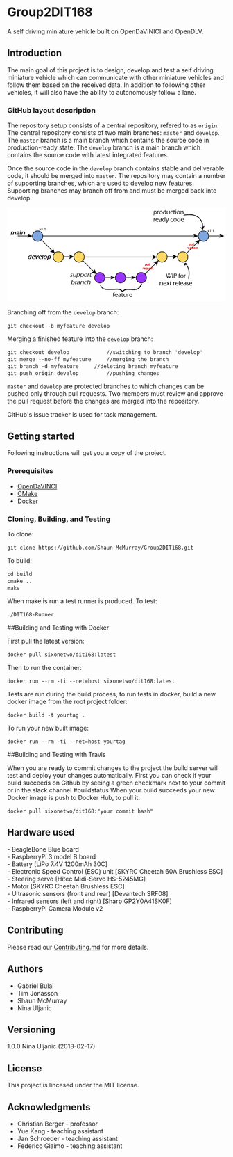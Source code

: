 # Group2DIT168
A self driving miniature vehicle built on OpenDaVINICI and OpenDLV.

## Introduction
The main goal of this project is to design, develop and test a self driving miniature vehicle which can communicate with other miniature vehicles and follow them based on the received data. In addition to following other vehicles, it will also have the ability to autonomously follow a lane. 

### GitHub layout description
The repository setup consists of a central repository, refered to as `origin`. The central repository consists of two main branches: `master` and `develop`. 
The `master` branch is a main branch which contains the source code in production-ready state. The `develop` branch is a main branch which contains the source code with latest integrated features. 

Once the source code in the `develop` branch contains stable and deliverable code, it should be merged into `master`. The repository may contain a number of supporting branches, which are used to develop new features. Supporting branches may branch off from and must be merged back into develop. 


![alt text][gitlayout]

[gitlayout]: https://raw.githubusercontent.com/Shaun-McMurray/Group2DIT168/master/documentation/GitHubLayout.png?token=AYDzFepkXWG_fnySxF0kTgjIEATQYVmhks5aku4UwA%3D%3D "GitHub layout"

Branching off from the `develop` branch:
```
git checkout -b myfeature develop
```
Merging a finished feature into the `develop` branch:
```
git checkout develop 			//switching to branch 'develop'
git merge --no-ff myfeature		//merging the branch
git branch -d myfeature		//deleting branch myfeature
git push origin develop 		//pushing changes
```

`master` and `develop` are protected branches to which changes can be pushed only through pull requests. Two members must review and approve the pull request before the changes are merged into the repository.

GitHub's issue tracker is used for task management.

## Getting started 
Following instructions will get you a copy of the project.

### Prerequisites
- [OpenDaVINCI](http://opendavinci.readthedocs.io/)
- [CMake](http://derekmolloy.ie/hello-world-introductions-to-cmake)
- [Docker](https://docs.docker.com/install/linux/docker-ce/ubuntu/)

### Cloning, Building, and Testing

To clone:
```
git clone https://github.com/Shaun-McMurray/Group2DIT168.git
```

To build:
```
cd build
cmake ..
make
```

When make is run a test runner is produced.
To test:
```
./DIT168-Runner
```

##Building and Testing with Docker

First pull the latest version:
```
docker pull sixonetwo/dit168:latest
```

Then to run the container:
```
docker run --rm -ti --net=host sixonetwo/dit168:latest
```

Tests are run during the build process, to run tests in docker, build a new docker image from the root project folder:
```
docker build -t yourtag .
```

To run your new built image:
```
docker run --rm -ti --net=host yourtag
```

##Building and Testing with Travis

When you are ready to commit changes to the project the build server will test and deploy your changes automatically.
First you can check if your build succeeds on Github by seeing a green checkmark next to your commit or in the slack channel #buildstatus
When your build succeeds your new Docker image is push to Docker Hub, to pull it:
```
docker pull sixonetwo/dit168:"your commit hash"
```


## Hardware used

\- BeagleBone Blue board\
\- RaspberryPi 3 model B board\
\- Battery [LiPo 7.4V 1200mAh 30C]\
\- Electronic Speed Control (ESC) unit [SKYRC Cheetah 60A Brushless ESC]\
\- Steering servo [Hitec Midi-Servo HS-5245MG]\
\- Motor [SKYRC Cheetah Brushless ESC]\
\- Ultrasonic sensors (front and rear) [Devantech SRF08]\
\- Infrared sensors (left and right) [Sharp GP2Y0A41SK0F]\
\- RaspberryPi Camera Module v2

## Contributing
Please read our [Contributing.md](CONTRIBUTING.md) for more details. 

## Authors
- Gabriel Bulai
- Tim Jonasson
- Shaun McMurray
- Nina Uljanic

## Versioning
1.0.0 Nina Uljanic (2018-02-17)

## License
This project is lincesed under the MIT license. 

## Acknowledgments
- Christian Berger - professor
- Yue Kang - teaching assistant
- Jan Schroeder - teaching assistant
- Federico Giaimo - teaching assistant